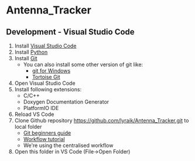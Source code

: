 # Antenna_Tracker

## Development - Visual Studio Code
1. Install [Visual Studio Code](https://code.visualstudio.com/)
2. Install [Python](https://www.python.org/)
3. Install [Git](https://git-scm.com/downloads)
    - You can also install some other version of git like:
        - [git for Windows](https://gitforwindows.org/)
        - [Tortoise Git](https://tortoisegit.org/)
4. Open Visual Studio Code
5. Install following extensions:
    - C/C++
    - Doxygen Documentation Generator
    - PlatformIO IDE
6. Reload VS Code
7. Clone Github repository https://github.com/lyraik/Antenna_Tracker.git to local folder
    - [Git beginners guide](https://www.elegantthemes.com/blog/resources/git-and-github-a-beginners-guide-for-complete-newbies)
    - [Workflow tutorial](https://www.atlassian.com/git/tutorials/comparing-workflows)
    - We're using the centralised workflow
8. Open this folder in VS Code (File->Open Folder)